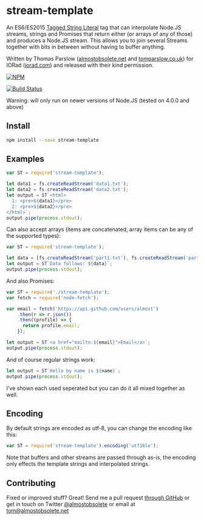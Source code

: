 stream-template
===============

An ES6/ES2015 [Tagged String
Literal](https://developer.mozilla.org/en/docs/Web/JavaScript/Reference/Template_literals#Tagged_template_literals)
tag that can interpolate Node.JS streams, strings and Promises that return
either (or arrays of any of those) and produces a Node.JS stream. This allows
you to join several Streams together with bits in between without having to
buffer anything.

Written by Thomas Parslow ([almostobsolete.net](http://almostobsolete.net) and
[tomparslow.co.uk](http://tomparslow.co.uk)) for IORad
([iorad.com](http://iorad.com/)) and released with their kind permission.

[![NPM](https://nodei.co/npm/stream-template.png?downloads&downloadRank)](https://nodei.co/npm/stream-template/)

[![Build Status](https://travis-ci.org/almost/stream-template.svg)](https://travis-ci.org/almost/stream-template)

Warning: will only run on newer versions of Node.JS (tested on 4.0.0 and above)


Install
-------

```bash
npm install --save stream-template
```

Examples
--------

```javascript
var ST = require('stream-template');

let data1 = fs.createReadStream('data1.txt');
let data2 = fs.createReadStream('data2.txt');
let output = ST`<html>
  1: <pre>${data1}</pre>
  2: <pre>${data2}</pre>
</html>`;
output.pipe(process.stdout);
```

Can also accept arrays (items are concatenated, array items can be any of the
supported types):

```javascript
var ST = require('stream-template');

let data = [fs.createReadStream('part1.txt'), fs.createReadStream('part2.txt')];
let output = ST`Data follows: ${data}`;
output.pipe(process.stdout);
```

And also Promises:

```javascript
var ST = require('./stream-template');
var fetch = require('node-fetch');

var email = fetch('https://api.github.com/users/almost')
    .then(r => r.json())
    .then((profile) => {
      return profile.email;
    });

let output = ST`<a href="mailto:${email}">Email</a>`;
output.pipe(process.stdout);
```

And of course regular strings work:

```javascript
let output = ST`Hello by name is ${name}`;
output.pipe(process.stdout);
```

I've shown each used seperated but you can do it all mixed together as well.

Encoding
--------

By default strings are encoded as utf-8, you can change the encoding like this:

```javascript
var ST = require('stream-template').encoding('utf16le');
```

Note that buffers and other streams are passed through as-is, the encoding only
effects the template strings and interpolated strings. 

Contributing
------------

Fixed or improved stuff? Great! Send me a pull request [through GitHub](http://github.com/almost/stream-template)
or get in touch on Twitter [@almostobsolete](https://twitter.com/almostobsolete) or email at tom@almostobsolete.net